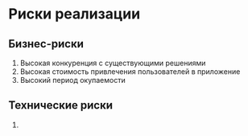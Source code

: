 # Риски реализации

## Бизнес-риски

1. Высокая конкуренция с существующими решениями
2. Высокая стоимость привлечения пользователей в приложение
3. Высокий период окупаемости

## Технические риски

1. 
